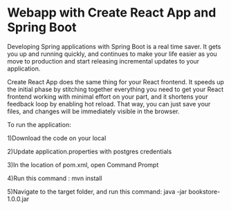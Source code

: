 Webapp with Create React App and Spring Boot
===

Developing Spring applications with Spring Boot is a real time saver. It gets you up and running quickly, and 
continues to make your life easier as you move to production and start releasing incremental updates to your
application. 

Create React App does the same thing for your React frontend. It speeds up the initial phase by stitching together
everything you need to get your React frontend working with minimal effort on your part, and it shortens your feedback
loop by enabling hot reload. That way, you can just save your files, and changes will be immediately visible in 
the browser. 

To run the application:

1)Download the code on your local 

2)Update application.properties with postgres credentials

3)In the location of pom.xml, open Command Prompt

4)Run this command : mvn install

5)Navigate to the target folder, and run this command: java -jar bookstore-1.0.0.jar
